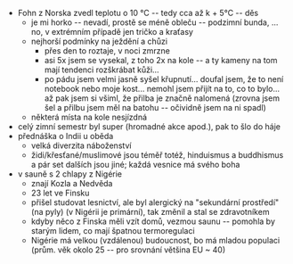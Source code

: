 - Fohn z Norska zvedl teplotu o 10 °C -- tedy cca až k + 5°C -- děs
    - je mi horko -- nevadí, prostě se méně obleču -- podzimní bunda, ... no, v extrémním případě jen tričko a kraťasy
    - nejhorší podmínky na ježdění a chůzi
        - přes den to roztaje, v noci zmrzne
        - asi 5x jsem se vysekal, z toho 2x na kole -- a ty kameny na tom mají tendenci rozškrábat kůži...
        - po pádu jsem velmi jasně syšel křupnutí... doufal jsem, že to není notebook nebo moje kost... nemohl jsem přijít na to, co to bylo... až pak jsem si všiml, že přilba je značně nalomená (zrovna jsem šel a přilbu jsem měl na batohu -- očividně jsem na ni spadl)
    - některá místa na kole nesjízdná
- celý zimní semestr byl super (hromadné akce apod.), pak to šlo do háje
- přednáška o Indii u oběda
    - velká diverzita náboženství
    - židi/křesťané/muslimové jsou téměř totéž, hinduismus a buddhismus a pár set dalších jsou jiné; každá vesnice má svého boha
- v sauně s 2 chlapy z Nigérie
    - znají Kozla a Nedvěda
    - 23 let ve Finsku
    - přišel studovat lesnictví, ale byl alergický na "sekundární prostředí" (na pyly) (v Nigérii je primární), tak změnil a stal se zdravotníkem
    - kdyby něco z Finska měli vzít domů, vezmou saunu -- pomohla by starým lidem, co mají špatnou termoregulaci
    - Nigérie má velkou (vzdálenou) budoucnost, bo má mladou populaci (prům. věk okolo 25 -- pro srovnání většina EU ~ 40)
